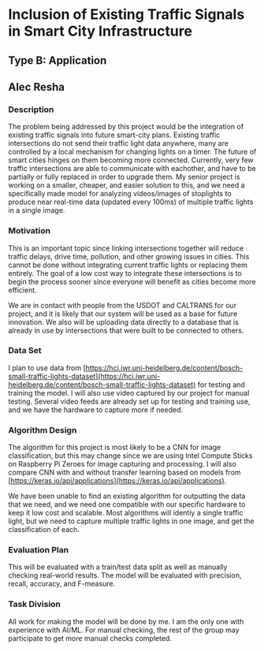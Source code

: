 # Inclusion of Existing Traffic Signals in Smart City Infrastructure

## Type B: Application

## Alec Resha

### Description

The problem being addressed by this project would be the integration of existing traffic signals into future smart-city plans.
Existing traffic intersections do not send their traffic light data anywhere, many are controlled by a local mechanism for changing lights on a timer.
The future of smart cities hinges on them becoming more connected.
Currently, very few traffic intersections are able to communicate with eachother, and have to be partially or fully replaced in order to upgrade them.
My senior project is working on a smaller, cheaper, and easier solution to this, and we need a specifically made model for analyzing videos/images of stoplights to produce near real-time data (updated every 100ms) of multiple traffic lights in a single image.

### Motivation

This is an important topic since linking intersections together will reduce traffic delays, drive time, pollution, and other growing issues in cities.
This cannot be done without integrating current traffic lights or replacing them entirely.
The goal of a low cost way to integrate these intersections is to begin the process sooner since everyone will benefit as cities become more efficient.

We are in contact with people from the USDOT and CALTRANS for our project, and it is likely that our system will be used as a base for future innovation.
We also will be uploading data directly to a database that is already in use by intersections that were built to be connected to others.

### Data Set

I plan to use data from [https://hci.iwr.uni-heidelberg.de/content/bosch-small-traffic-lights-dataset](https://hci.iwr.uni-heidelberg.de/content/bosch-small-traffic-lights-dataset) for testing and training the model.
I will also use video captured by our project for manual testing.
Several video feeds are already set up for testing and training use, and we have the hardware to capture more if needed.

### Algorithm Design

The algorithm for this project is most likely to be a CNN for image classification, but this may change since we are using Intel Compute Sticks on Raspberry Pi Zeroes for image capturing and processing.
I will also compare CNN with and without transfer learning based on models from [https://keras.io/api/applications](https://keras.io/api/applications).

We have been unable to find an existing algorithm for outputting the data that we need, and we need one compatible with our specific hardware to keep it low cost and scalable.
Most algorithms will identiy a single traffic light, but we need to capture multiple traffic lights in one image, and get the classification of each.

### Evaluation Plan

This will be evaluated with a train/test data split as well as manually checking real-world results.
The model will be evaluated with precision, recall, accuracy, and F-measure.

### Task Division

All work for making the model will be done by me. I am the only one with experience with AI/ML.
For manual checking, the rest of the group may participate to get more manual checks completed.
